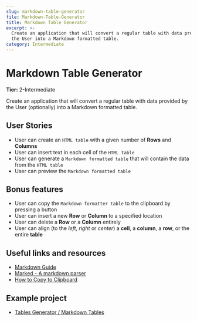 ```yaml
---
slug: markdown-table-generator
file: Markdown-Table-Generator
title: Markdown Table Generator
excerpt: >-
  Create an application that will convert a regular table with data provided by
  the User into a Markdown formatted table.
category: Intermediate
---
```

# Markdown Table Generator

**Tier:** 2-Intermediate

Create an application that will convert a regular table with data provided by the User (optionally) into a Markdown formatted table.

## User Stories

* User can create an `HTML table` with a given number of **Rows** and **Columns**
* User can insert text in each cell of the `HTML table`
* User can generate a `Markdown formatted table` that will contain the data from the `HTML table`
* User can preview the `Markdown formatted table`

## Bonus features

* User can copy the `Markdown formatter table` to the clipboard by pressing a button
* User can insert a new **Row** or **Column** to a specified location
* User can delete a **Row** or a **Column** entirely
* User can align (to the _left_, _right_ or _center_) a **cell**, a **column**, a **row**, or the entire **table**

## Useful links and resources

-   [Markdown Guide](https://www.markdownguide.org/)
-   [Marked - A markdown parser](https://github.com/markedjs/marked)
-   [How to Copy to Clipboard](https://www.w3schools.com/howto/howto_js_copy_clipboard.asp)

## Example project

-   [Tables Generator / Markdown Tables](https://www.tablesgenerator.com/markdown_tables)
